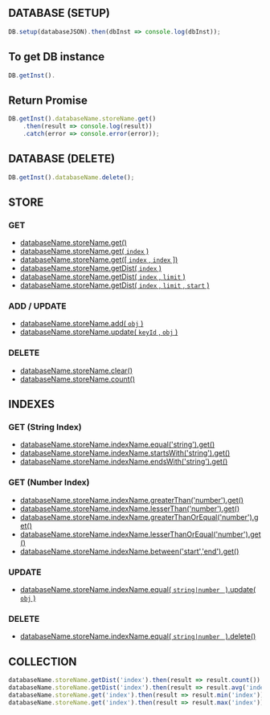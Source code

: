 ## DATABASE (SETUP)
```javascript
DB.setup(databaseJSON).then(dbInst => console.log(dbInst));
```

## To get DB instance
```javascript 
DB.getInst().
```
## Return Promise
```javascript
DB.getInst().databaseName.storeName.get()
	.then(result => console.log(result))
	.catch(error => console.error(error));
```


## DATABASE (DELETE)
```javascript
DB.getInst().databaseName.delete();
```
## STORE
### GET
* [databaseName.storeName.get()](https://dharmesh-hemaram.github.io/jDB/test.html?query=customers.get())
* [databaseName.storeName.get( ```index``` )](https://dharmesh-hemaram.github.io/jDB/test.html?query=customers.get(['city']))
* [databaseName.storeName.get([ ```index``` , ```index``` ])](https://dharmesh-hemaram.github.io/jDB/test.html?query=customers.get(['customerName','city']))
* [databaseName.storeName.getDist( ```index``` )](https://dharmesh-hemaram.github.io/jDB/test.html?query=customers.getDist('city'))
* [databaseName.storeName.getDist( ```index``` , ```limit``` )](https://dharmesh-hemaram.github.io/jDB/test.html?query=customers.get('city',5))
* [databaseName.storeName.getDist( ```index``` , ```limit``` , ```start``` )](https://dharmesh-hemaram.github.io/jDB/test.html?query=customers.get('city',5,5))
### ADD / UPDATE
* [databaseName.storeName.add( ```obj``` )](https://dharmesh-hemaram.github.io/jDB/test.html?query=customers.add({customerName:'Dharmesh'}))
* [databaseName.storeName.update( ```keyId``` , ```obj``` )](https://dharmesh-hemaram.github.io/jDB/test.html?query=customers.update(1,{customerName:'Dharmesh'}))
### DELETE
* [databaseName.storeName.clear()](https://dharmesh-hemaram.github.io/jDB/test.html?query=customers.clear())
* [databaseName.storeName.count()](https://dharmesh-hemaram.github.io/jDB/test.html?query=customers.count())

## INDEXES
### GET (String Index)
* [databaseName.storeName.indexName.equal('string').get()](https://dharmesh-hemaram.github.io/jDB/test.html?query=customers.country.equal('Mexico').get())
* [databaseName.storeName.indexName.startsWith('string').get()](https://dharmesh-hemaram.github.io/jDB/test.html?query=customers.country.startsWith('Mex').get())
* [databaseName.storeName.indexName.endsWith('string').get()](https://dharmesh-hemaram.github.io/jDB/test.html?query=customers.country.endsWith('ico').get())
### GET (Number Index)
* [databaseName.storeName.indexName.greaterThan('number').get()](https://dharmesh-hemaram.github.io/jDB/test.html?query=customers.customerId.greaterThan(5).get())
* [databaseName.storeName.indexName.lesserThan('number').get()](https://dharmesh-hemaram.github.io/jDB/test.html?query=customers.customerId.lesserThan(5).get())
* [databaseName.storeName.indexName.greaterThanOrEqual('number').get()](https://dharmesh-hemaram.github.io/jDB/test.html?query=customers.customerId.greaterThanOrEqual(5).get())
* [databaseName.storeName.indexName.lesserThanOrEqual('number').get()](https://dharmesh-hemaram.github.io/jDB/test.html?query=customers.customerId.lesserThanOrEqual(5).get())
* [databaseName.storeName.indexName.between('start','end').get()](https://dharmesh-hemaram.github.io/jDB/test.html?query=customers.customerId.between(1,5).get())
### UPDATE
* [databaseName.storeName.indexName.equal( ```string|number ``` ).update( ```obj``` )](https://dharmesh-hemaram.github.io/jDB/test.html?query=customers.customerId.equal(1).update({country:'India'}))
### DELETE
* [databaseName.storeName.indexName.equal( ```string|number ``` ).delete()](https://dharmesh-hemaram.github.io/jDB/test.html?query=customers.customerName.equal('Dharmesh').delete())

## COLLECTION
```javascript
databaseName.storeName.getDist('index').then(result => result.count()) 
databaseName.storeName.getDist('index').then(result => result.avg('index'))
databaseName.storeName.get('index').then(result => result.min('index'))
databaseName.storeName.get('index').then(result => result.max('index'))
``` 